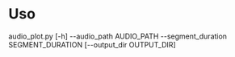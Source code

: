 # Uso

audio_plot.py [-h] --audio_path AUDIO_PATH --segment_duration
                     SEGMENT_DURATION [--output_dir OUTPUT_DIR]